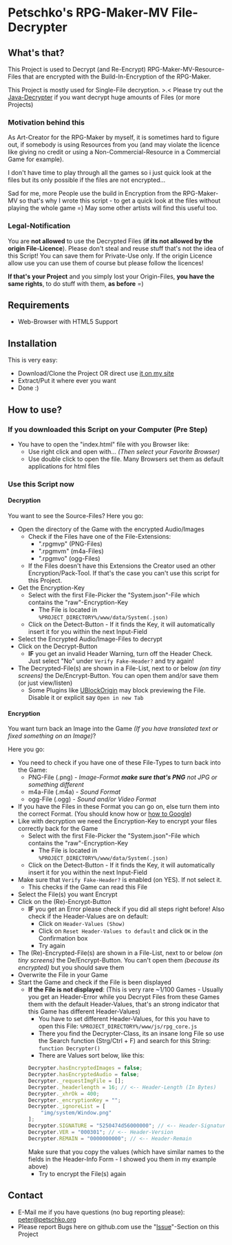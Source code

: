 # Petschko's RPG-Maker-MV File-Decrypter

## What's that?

This Project is used to Decrypt (and Re-Encrypt) RPG-Maker-MV-Resource-Files that are encrypted with the Build-In-Encryption of the RPG-Maker.

This Project is mostly used for Single-File decryption. >.< Please try out the [Java-Decrypter](https://github.com/Petschko/Java-RPG-Maker-MV-Decrypter) if you want decrypt huge amounts of Files (or more Projects)

### Motivation behind this
As Art-Creator for the RPG-Maker by myself, it is sometimes hard to figure out, if somebody is using Resources from you (and may violate the licence like giving no credit or using a Non-Commercial-Resource in a Commercial Game for example).

I don't have time to play through all the games so i just quick look at the files but its only possible if the files are not encrypted...

Sad for me, more People use the build in Encryption from the RPG-Maker-MV so that's why I wrote this script - to get a quick look at the files without playing the whole game =) May some other artists will find this useful too.

### Legal-Notification
You are **not allowed** to use the Decrypted Files (**if its not allowed by the origin File-Licence**).
Please don't steal and reuse stuff that's not the idea of this Script!
You can save them for Private-Use only. If the origin Licence allow use you can use them of course but please follow the licences!

**If that's your Project** and you simply lost your Origin-Files, **you have the same rights**, to do stuff with them, **as before** =)

## Requirements
- Web-Browser with HTML5 Support

## Installation

This is very easy:

- Download/Clone the Project OR direct use [it on my site](http://petschko.org/tools/mv_decrypter/)
- Extract/Put it where ever you want
- Done :)

## How to use?

### If you downloaded this Script on your Computer (Pre Step)
- You have to open the "index.html" file with you Browser like:
  - Use right click and open with... _(Then select your Favorite Browser)_
  - Use double click to open the file. Many Browsers set them as default applications for html files

### Use this Script now

#### Decryption
You want to see the Source-Files? Here you go:
- Open the directory of the Game with the encrypted Audio/Images
  - Check if the Files have one of the File-Extensions:
    - ".rpgmvp" (PNG-Files)
    - ".rpgmvm" (m4a-Files)
    - ".rpgmvo" (ogg-Files)
  - If the Files doesn't have this Extensions the Creator used an other Encryption/Pack-Tool. If that's the case you can't use this script for this Project.
- Get the Encryption-Key
  - Select with the first File-Picker the "System.json"-File which contains the "raw"-Encryption-Key
    - The File is located in `%PROJECT_DIRECTORY%/www/data/System(.json)`
  - Click on the Detect-Button - If it finds the Key, it will automatically insert it for you within the next Input-Field
- Select the Encrypted Audio/Image-Files to decrypt
- Click on the Decrypt-Button
  - **IF** you get an invalid Header Warning, turn off the Header Check. Just select "No" under `Verify Fake-Header?` and try again!
- The Decrypted-File(s) are shown in a File-List, next to or below _(on tiny screens)_ the De/Encrypt-Button. You can open them and/or save them (or just view/listen)
  - Some Plugins like [UBlockOrigin](https://github.com/gorhill/uBlock) may block previewing the File. Disable it or explicit say `Open in new Tab`

#### Encryption
You want turn back an Image into the Game _(If you have translated text or fixed something on an Image)_?

Here you go:
- You need to check if you have one of these File-Types to turn back into the Game:
  - PNG-File (.png) - _Image-Format **make sure that's PNG** not JPG or something different_
  - m4a-File (.m4a) - _Sound Format_
  - ogg-File (.ogg) - _Sound and/or Video Format_
- If you have the Files in these Format you can go on, else turn them into the correct Format. (You should know how or [how to Google](http://www.giyf.com/))
- Like with decryption we need the Encryption-Key to encrypt your files correctly back for the Game
  - Select with the first File-Picker the "System.json"-File which contains the "raw"-Encryption-Key
    - The File is located in `%PROJECT_DIRECTORY%/www/data/System(.json)`
  - Click on the Detect-Button - If it finds the Key, it will automatically insert it for you within the next Input-Field
- Make sure that `Verify Fake-Header?` is enabled (on YES). If not select it.
  - This checks if the Game can read this File
- Select the File(s) you want Encrypt
- Click on the (Re)-Encrypt-Button
  - **IF** you get an Error please check if you did all steps right before! Also check if the Header-Values are on default:
    - Click on `Header-Values (Show)`
    - Click on `Reset Header-Values to default` and click `OK` in the Confirmation box
    - Try again
- The (Re)-Encrypted-File(s) are shown in a File-List, next to or below _(on tiny screens)_ the De/Encrypt-Button. You can't open them _(because its encrypted)_ but you should save them
- Overwrite the File in your Game
- Start the Game and check if the File is been displayed
  - **If the File is not displayed**: (This is very rare ~1/100 Games - Usually you get an Header-Error while you Decrypt Files from these Games them with the default Header-Values, that's an strong indicator that this Game has different Header-Values)
    - You have to set different Header-Values, for this you have to open this File: `%PROJECT_DIRECTORY%/www/js/rpg_core.js`
    - There you find the Decrypter-Class, its an insane long File so use the Search function (Strg/Ctrl + F) and search for this String: `function Decrypter()`
    - There are Values sort below, like this:
    ````js
    Decrypter.hasEncryptedImages = false;
    Decrypter.hasEncryptedAudio = false;
    Decrypter._requestImgFile = [];
    Decrypter._headerlength = 16; // <-- Header-Length (In Bytes)
    Decrypter._xhrOk = 400;
    Decrypter._encryptionKey = "";
    Decrypter._ignoreList = [
        "img/system/Window.png"
    ];
    Decrypter.SIGNATURE = "5250474d56000000"; // <-- Header-Signature
    Decrypter.VER = "000301"; // <-- Header-Version
    Decrypter.REMAIN = "0000000000"; // <-- Header-Remain
    ````
    Make sure that you copy the values (which have similar names to the fields in the Header-Info Form - I showed you them in my example above)
    - Try to encrypt the File(s) again

## Contact

- E-Mail me if you have questions (no bug reporting please): peter@petschko.org
- Please report Bugs here on github.com use the "[Issue](https://github.com/Petschko/RPG-Maker-MV-Decrypter/issues)"-Section on this Project

